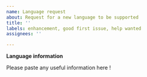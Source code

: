 ```yaml
---
name: Language request
about: Request for a new language to be supported
title: ''
labels: enhancement, good first issue, help wanted
assignees: ''

---
```


**Language information**

Please paste any useful information here !
